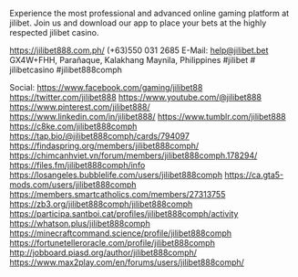 Experience the most professional and advanced online gaming platform at jilibet. Join us and download our app to place your bets at the highly respected jilibet casino.

https://jilibet888.com.ph/
(+63)550 031 2685
E-Mail: help@jilibet.bet
GX4W+FHH, Parañaque, Kalakhang Maynila, Philippines
#jilibet # jilibetcasino #jilibet888comph

Social:
https://www.facebook.com/gaming/jilibet88
https://twitter.com/jilibet888
https://www.youtube.com/@jilibet888
https://www.pinterest.com/jilibet888/
https://www.linkedin.com/in/jilibet888/
https://www.tumblr.com/jilibet888
https://c8ke.com/jilibet888comph
https://tap.bio/@jilibet888comph/cards/794097
https://findaspring.org/members/jilibet888comph/
https://chimcanhviet.vn/forum/members/jilibet888comph.178294/
https://files.fm/jilibet888comph/info
https://losangeles.bubblelife.com/users/jilibet888comph
https://ca.gta5-mods.com/users/jilibet888comph
https://members.smartcatholics.com/members/27313755
https://zb3.org/jilibet888comph/jilibet888comph
https://participa.santboi.cat/profiles/jilibet888comph/activity
https://whatson.plus/jilibet888comph
https://minecraftcommand.science/profile/jilibet888comph
https://fortunetelleroracle.com/profile/jilibet888comph
http://jobboard.piasd.org/author/jilibet888comph/
https://www.max2play.com/en/forums/users/jilibet888comph/
